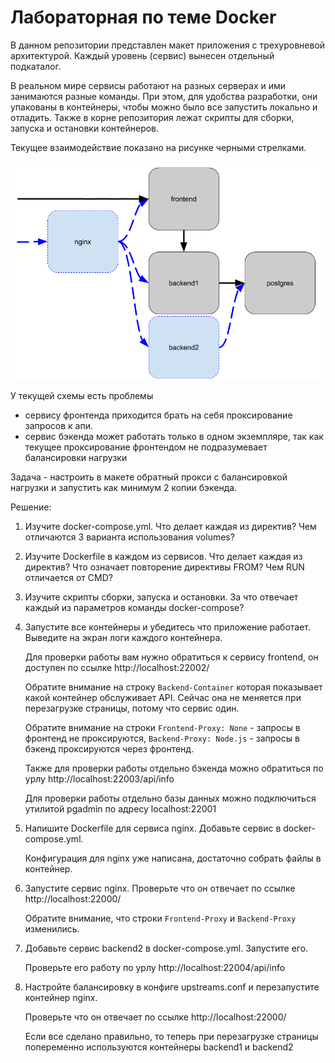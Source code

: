 # Лабораторная по теме Docker

В данном репозитории представлен макет приложения с трехуровневой архитектурой.
Каждый уровень (сервис) вынесен отдельный подкаталог.

В реальном мире сервисы работают на разных серверах и ими занимаются разные команды.
При этом, для удобства разработки, они упакованы в контейнеры, чтобы можно было все запустить локально и отладить.
Также в корне репозитория лежат скрипты для сборки, запуска и остановки контейнеров.

Текущее взаимодействие показано на рисунке черными стрелками.

![Схема сервисов](javatech-docker-example.png)

У текущей схемы есть проблемы
 - сервису фронтенда приходится брать на себя проксирование запросов к апи.
 - сервис бэкенда может работать только в одном экземпляре, так как текущее проксирование фронтендом не подразумевает балансировки нагрузки

Задача - настроить в макете обратный прокси с балансировкой нагрузки и запустить как минимум 2 копии бэкенда.

Решение:
1. Изучите docker-compose.yml. Что делает каждая из директив? Чем отличаются 3 варианта использования volumes?
2. Изучите Dockerfile в каждом из сервисов. Что делает каждая из директив? Что означает повторение директивы FROM? Чем RUN отличается от CMD?
3. Изучите скрипты сборки, запуска и остановки. За что отвечает каждый из параметров команды docker-compose?
3. Запустите все контейнеры и убедитесь что приложение работает. Выведите на экран логи каждого контейнера.

    Для проверки работы вам нужно обратиться к сервису frontend, он доступен по ссылке http://localhost:22002/

    Обратите внимание на строку `Backend-Container` которая показывает какой контейнер обслуживает API.
    Сейчас она не меняется при перезагрузке страницы, потому что сервис один.
    
    Обратите внимание на строки `Frontend-Proxy: None` - запросы в фронтенд не проксируются,
    `Backend-Proxy: Node.js` - запросы в бэкенд проксируются через фронтенд.

    Также для проверки работы отдельно бэкенда можно обратиться по урлу http://localhost:22003/api/info
    
    Для проверки работы отдельно базы данных можно подключиться утилитой pgadmin по адресу localhost:22001

4. Напишите Dockerfile для сервиса nginx. Добавьте сервис в docker-compose.yml.

    Конфигурация для nginx уже написана, достаточно собрать файлы в контейнер.
    
5. Запустите сервис nginx. Проверьте что он отвечает по ссылке http://localhost:22000/

    Обратите внимание, что строки `Frontend-Proxy` и `Backend-Proxy` изменились.

6. Добавьте сервис backend2 в docker-compose.yml. Запустите его.

    Проверьте его работу по урлу http://localhost:22004/api/info

7. Настройте балансировку в конфиге upstreams.conf и перезапустите контейнер nginx.

    Проверьте что он отвечает по ссылке http://localhost:22000/
    
    Если все сделано правильно, то теперь при перезагрузке страницы 
    попеременно используются контейнеры backend1 и backend2
